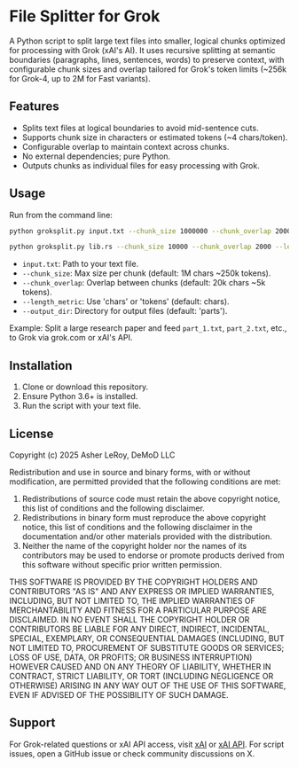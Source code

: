 # File Splitter for Grok

A Python script to split large text files into smaller, logical chunks optimized for processing with Grok (xAI's AI). It uses recursive splitting at semantic boundaries (paragraphs, lines, sentences, words) to preserve context, with configurable chunk sizes and overlap tailored for Grok's token limits (~256k for Grok-4, up to 2M for Fast variants).

## Features
- Splits text files at logical boundaries to avoid mid-sentence cuts.
- Supports chunk size in characters or estimated tokens (~4 chars/token).
- Configurable overlap to maintain context across chunks.
- No external dependencies; pure Python.
- Outputs chunks as individual files for easy processing with Grok.

## Usage
Run from the command line:
```bash
python groksplit.py input.txt --chunk_size 1000000 --chunk_overlap 20000 --length_metric tokens --output_dir parts
```
```bash
python groksplit.py lib.rs --chunk_size 10000 --chunk_overlap 2000 --length_metric tokens --output_dir db
```
- `input.txt`: Path to your text file.
- `--chunk_size`: Max size per chunk (default: 1M chars ~250k tokens).
- `--chunk_overlap`: Overlap between chunks (default: 20k chars ~5k tokens).
- `--length_metric`: Use 'chars' or 'tokens' (default: chars).
- `--output_dir`: Directory for output files (default: 'parts').

Example: Split a large research paper and feed `part_1.txt`, `part_2.txt`, etc., to Grok via grok.com or xAI's API.

## Installation
1. Clone or download this repository.
2. Ensure Python 3.6+ is installed.
3. Run the script with your text file.

## License
Copyright (c) 2025 Asher LeRoy, DeMoD LLC

Redistribution and use in source and binary forms, with or without modification, are permitted provided that the following conditions are met:

1. Redistributions of source code must retain the above copyright notice, this list of conditions and the following disclaimer.
2. Redistributions in binary form must reproduce the above copyright notice, this list of conditions and the following disclaimer in the documentation and/or other materials provided with the distribution.
3. Neither the name of the copyright holder nor the names of its contributors may be used to endorse or promote products derived from this software without specific prior written permission.

THIS SOFTWARE IS PROVIDED BY THE COPYRIGHT HOLDERS AND CONTRIBUTORS "AS IS" AND ANY EXPRESS OR IMPLIED WARRANTIES, INCLUDING, BUT NOT LIMITED TO, THE IMPLIED WARRANTIES OF MERCHANTABILITY AND FITNESS FOR A PARTICULAR PURPOSE ARE DISCLAIMED. IN NO EVENT SHALL THE COPYRIGHT HOLDER OR CONTRIBUTORS BE LIABLE FOR ANY DIRECT, INDIRECT, INCIDENTAL, SPECIAL, EXEMPLARY, OR CONSEQUENTIAL DAMAGES (INCLUDING, BUT NOT LIMITED TO, PROCUREMENT OF SUBSTITUTE GOODS OR SERVICES; LOSS OF USE, DATA, OR PROFITS; OR BUSINESS INTERRUPTION) HOWEVER CAUSED AND ON ANY THEORY OF LIABILITY, WHETHER IN CONTRACT, STRICT LIABILITY, OR TORT (INCLUDING NEGLIGENCE OR OTHERWISE) ARISING IN ANY WAY OUT OF THE USE OF THIS SOFTWARE, EVEN IF ADVISED OF THE POSSIBILITY OF SUCH DAMAGE.

## Support
For Grok-related questions or xAI API access, visit [xAI](https://x.ai) or [xAI API](https://x.ai/api). For script issues, open a GitHub issue or check community discussions on X.
